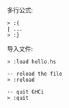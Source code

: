 多行公式:
```
> :{
| ...
> :}
```

导入文件:
```
> :load hello.hs

-- reload the file
> :reload 

-- quit GHCi
> :quit 
```